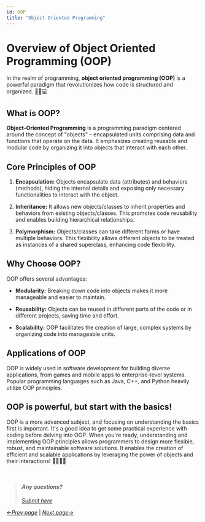 ```yaml
---
id: OOP
title: "Object Oriented Programming"
---
```


# Overview of Object Oriented Programming (OOP)

In the realm of programming, **object oriented programming (OOP)** is a powerful paradigm that revolutionizes how code is structured and organized. 🔄🧬💻

## What is OOP?

**Object-Oriented Programming** is a programming paradigm centered around the concept of "objects" – encapsulated units comprising data and functions that operate on the data. It emphasizes creating reusable and modular code by organizing it into objects that interact with each other.

## Core Principles of OOP

1. **Encapsulation:** Objects encapsulate data (attributes) and behaviors (methods), hiding the internal details and exposing only necessary functionalities to interact with the object.
   
2. **Inheritance:** It allows new objects/classes to inherit properties and behaviors from existing objects/classes. This promotes code reusability and enables building hierarchical relationships.

3. **Polymorphism:** Objects/classes can take different forms or have multiple behaviors. This flexibility allows different objects to be treated as instances of a shared superclass, enhancing code flexibility.

## Why Choose OOP?

OOP offers several advantages:

- **Modularity:** Breaking down code into objects makes it more manageable and easier to maintain.
  
- **Reusability:** Objects can be reused in different parts of the code or in different projects, saving time and effort.
  
- **Scalability:** OOP facilitates the creation of large, complex systems by organizing code into manageable units.

## Applications of OOP

OOP is widely used in software development for building diverse applications, from games and mobile apps to enterprise-level systems. Popular programming languages such as Java, C++, and Python heavily utilize OOP principles.

## OOP is powerful, but start with the basics!

OOP is a more advanced subject, and focusing on understanding the basics first is important. It's a good idea to get some practical experience with coding before delving into OOP.
When you're ready, understanding and implementing OOP principles allows programmers to design more flexible, robust, and maintainable software solutions. It enables the creation of efficient and scalable applications by leveraging the power of objects and their interactions! 🌟👩‍💻🚀

&nbsp;
> #### *Any questions?*
> *[Submit here](https://github.com/bjafl-sps/PROG-101/discussions/new?category=q-a&labels=question%20about%20course%20material&title=%23INSERT_TITLE%23%20(from%2009_Object-Oriented-Programming.md))*
&nbsp;

*[&larr;Prev page](08_Data-structures.md)* | *[Next page&rarr;](10_Version-Control-and-Collaboration.md)*
